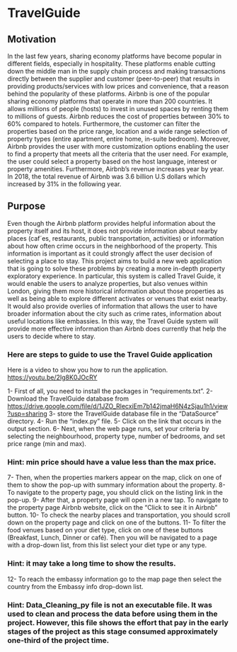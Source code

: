 # TravelGuide



## Motivation
In the last few years, sharing economy platforms have become popular in different fields, especially
in hospitality. These platforms enable cutting down the middle man in the supply chain process
and making transactions directly between the supplier and customer (peer-to-peer) that results in
providing products/services with low prices and convenience, that a reason behind the popularity
of these platforms. Airbnb is one of the popular sharing economy platforms that operate in more
than 200 countries. It allows millions of people (hosts) to invest in unused spaces by renting
them to millions of guests. Airbnb reduces the cost of properties between 30% to 60% compared
to hotels. Furthermore, the customer can filter the properties based on the price range, location
and a wide range selection of property types (entire apartment, entire home, in-suite bedroom).
Moreover, Airbnb provides the user with more customization options enabling the user to find a
property that meets all the criteria that the user need. For example, the user could select a property
based on the host language, interest or property amenities. Furthermore, Airbnb’s revenue increases
year by year. In 2018, the total revenue of Airbnb was 3.6 billion U.S dollars which increased by
31% in the following year.

## Purpose
Even though the Airbnb platform provides helpful information about the property itself and its
host, it does not provide information about nearby places (caf´es, restaurants, public transportation,
activities) or information about how often crime occurs in the neighborhood of the property. This
information is important as it could strongly affect the user decision of selecting a place to stay.
This project aims to build a new web application that is going to solve these problems by creating
a more in-depth property exploratory experience. In particular, this system is called Travel Guide,
it would enable the users to analyze properties, but also venues within London, giving them more
historical information about those properties as well as being able to explore different activates
or venues that exist nearby. It would also provide overlies of information that allows the user to
have broader information about the city such as crime rates, information about useful locations
like embassies. In this way, the Travel Guide system will provide more effective information than
Airbnb does currently that help the users to decide where to stay.


### Here are steps to guide to use the Travel Guide application
Here is a video to show you how to run the application. https://youtu.be/2Ig8K0JOcRY  

1-	First of all, you need to install the packages in “requirements.txt”. 
2-	Download the TravelGuide database from https://drive.google.com/file/d/1JZO_RlecxiEm7b142jmaH6N4zSjau1h1/view?usp=sharing 
3-	store the TravelGuide database file in the “DataSource” directory.
4-	Run the “index.py” file. 
5-	Click on the link that occurs in the output section.
6-	Next, when the web page runs, set your criteria by selecting the neighbourhood, property type, number of bedrooms, and set price range (min and max). 
### Hint: min price should have a value less than the max price. 
7-	Then, when the properties markers appear on the map, click on one of them to show the pop-up with summary information about the property.
8-	To navigate to the property page, you should click on the listing link in the pop-up. 
9-	After that, a property page will open in a new tap. To navigate to the property page Airbnb website, click on the “Click to see it in Airbnb” button. 
10-	To check the nearby places and transportation, you should scroll down on the property page and click on one of the buttons. 
11-	To filter the food venues based on your diet type, click on one of these buttons (Breakfast, Lunch, Dinner or café). Then you will be navigated to a page with a drop-down list, from this list select your diet type or any type.  
### Hint: it may take a long time to show the results.
12-	To reach the embassy information go to the map page then select the country from the Embassy info drop-down list. 

 


### Hint: Data_Cleaning_py file is not an executable file. It was used to clean and process the data before using them in the project. However, this file shows the effort that pay in the early stages of the project as this stage consumed approximately one-third of the project time.  

